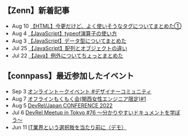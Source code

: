 ## 【Zenn】新着記事
<!-- profile updater begin: zenn -->
- Aug 10 [【HTML】今更だけど、よく使いそうなタグについてまとめた①](https://zenn.dev/miya_akari/articles/75e508d25ac12d)
- Aug 4 [【JavaScript】typeof演算子の使い方](https://zenn.dev/miya_akari/articles/0e892503056c69)
- Aug 3 [【JavaScript】データ型についてまとめた](https://zenn.dev/miya_akari/articles/a1e47f94997b19)
- Jul 25 [【JavaScript】配列とオブジェクトの違い](https://zenn.dev/miya_akari/articles/3e6c909d98aeea)
- Jul 22 [【Java】例外についてちょっとまとめた](https://zenn.dev/miya_akari/articles/cbfd5cc6d72518)
<!-- profile updater end: zenn -->

## 【connpass】最近参加したイベント
<!-- profile updater begin: connpass -->
- Sep 3 [オンライントークイベント #デザイナーコミュニティ](https://design-girls.connpass.com/event/257028/)
- Aug 7 [オフラインもくもく会(関西女性エンジニア限定)#1](https://tech-woman-kansai.connpass.com/event/253897/)
- Aug 5 [DevRel/Japan CONFERENCE 2022](https://devrel.connpass.com/event/247271/)
- Jul 6 [DevRel Meetup in Tokyo #76 〜分かりやすいドキュメントを学ぼう〜](https://devrel.connpass.com/event/250808/)
- Jun 11 [IT業界という選択肢を当たり前に（デモ）](https://sister.connpass.com/event/250031/)
<!-- profile updater end: connpass -->
